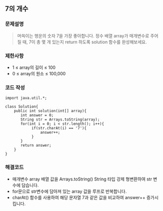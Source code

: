 
## 7의 개수

### 문제설명
> 머쓱이는 행운의 숫자 7을 가장 좋아합니다. 정수 배열 array가 매개변수로 주어질 때, 7이 총 몇 개 있는지 return 하도록 solution 함수를 완성해보세요.

### 제한사항
+ 1 ≤ array의 길이 ≤ 100
+ 0 ≤ array의 원소 ≤ 100,000


### 코드 작성
~~~
import java.util.*;

class Solution{
    public int solution(int[] array){
       int answer = 0;
       String str = Arrays.toString(array);
       for(int i = 0; i < str.length(); i++){
            if(str.charAt(i) == '7'){
                answer++;
            }
       }
       return answer;
    }
}
~~~

### 해결코드
+ 매개변수 array 배열 값을 Arrays.toString() String 타입 강제 형변환하여 str 변수에 담습니다.
+ for문으로 str변수에 담아져 있는 array 값을 루프로 반복합니다. 
+ charAt() 함수를 사용하여 해당 문자열 7과 같은 값을 비교하여 answer++ 증가시킵니다.  


